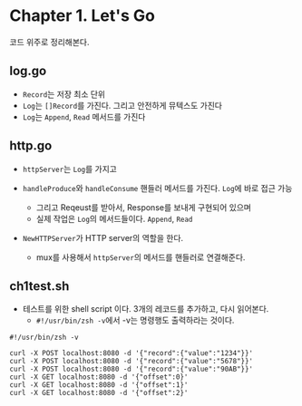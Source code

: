 # Chapter 1. Let's Go

코드 위주로 정리해본다.

## log.go

- `Record`는 저장 최소 단위
- `Log`는 `[]Record`를 가진다. 그리고 안전하게 뮤텍스도 가진다 
- `Log`는 `Append`, `Read` 메서드를 가진다

## http.go

- `httpServer`는 `Log`를 가지고
- `handleProduce`와 `handleConsume` 핸들러 메서드를 가진다. `Log`에 바로 접근 가능
  - 그리고 Reqeust를 받아서, Response를 보내게 구현되어 있으며
  - 실제 작업은 `Log`의 메서드들이다. `Append`, `Read`

- `NewHTTPServer`가 HTTP server의 역할을 한다. 
  - mux를 사용해서 `httpServer`의 메서드를 핸들러로 연결해준다.

## ch1test.sh

- 테스트를 위한 shell script 이다. 3개의 레코드를 추가하고, 다시 읽어본다.
  - `#!/usr/bin/zsh -v`에서 -v는 명령행도 출력하라는 것이다. 

```
#!/usr/bin/zsh -v

curl -X POST localhost:8080 -d '{"record":{"value":"1234"}}'
curl -X POST localhost:8080 -d '{"record":{"value":"5678"}}'
curl -X POST localhost:8080 -d '{"record":{"value":"90AB"}}'
curl -X GET localhost:8080 -d '{"offset":0}'
curl -X GET localhost:8080 -d '{"offset":1}'
curl -X GET localhost:8080 -d '{"offset":2}'
```
